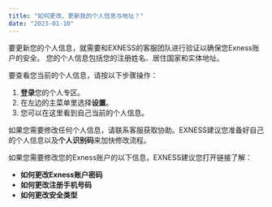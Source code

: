 ```yaml
---
title: "如何更改、更新我的个人信息与地址？"
date: "2023-01-10"
---
```


要更新您的个人信息，就需要和EXNESS的客服团队进行验证以确保您Exness账户的安全。 您的个人信息包括您的注册姓名、居住国家和实体地址。

要查看您当前的个人信息，请按以下步骤操作：

1. **登录**您的个人专区。
2. 在左边的主菜单里选择**设置**。
3. 您可以在这里看到自己当前的个人信息。

如果您需要修改任何个人信息，请联系客服获取协助。EXNESS建议您准备好自己的个人信息以及**个人识别码**来加快修改流程。

如果您需要修改您的Exness账户的以下信息，EXNESS建议您打开链接了解：

- **如何更改Exness账户密码**
- **如何更改注册手机号码**
- **如何更改安全类型**
